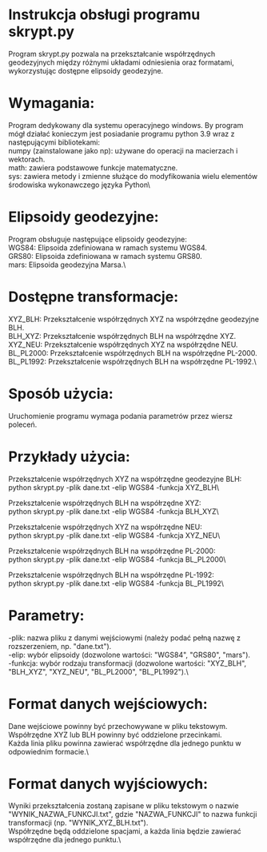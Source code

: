 # Instrukcja obsługi programu skrypt.py
Program skrypt.py pozwala na przekształcanie współrzędnych geodezyjnych między różnymi układami odniesienia oraz formatami, wykorzystując dostępne elipsoidy geodezyjne. 

# Wymagania:
Program dedykowany dla systemu operacyjnego windows. By program mógł działać konieczym jest posiadanie programu python 3.9 wraz z następującymi bibliotekami:\
numpy (zainstalowane jako np): używane do operacji na macierzach i wektorach.\
math: zawiera podstawowe funkcje matematyczne.\
sys: zawiera metody i zmienne służące do modyfikowania wielu elementów środowiska wykonawczego języka Python\

# Elipsoidy geodezyjne:
Program obsługuje następujące elipsoidy geodezyjne:\
WGS84: Elipsoida zdefiniowana w ramach systemu WGS84.\
GRS80: Elipsoida zdefiniowana w ramach systemu GRS80.\
mars: Elipsoida geodezyjna Marsa.\

# Dostępne transformacje:
XYZ_BLH: Przekształcenie współrzędnych XYZ na współrzędne geodezyjne BLH.\
BLH_XYZ: Przekształcenie współrzędnych BLH na współrzędne XYZ.\
XYZ_NEU: Przekształcenie współrzędnych XYZ na współrzędne NEU.\
BL_PL2000: Przekształcenie współrzędnych BLH na współrzędne PL-2000.\
BL_PL1992: Przekształcenie współrzędnych BLH na współrzędne PL-1992.\

# Sposób użycia:
Uruchomienie programu wymaga podania parametrów przez wiersz poleceń.

# Przykłady użycia:

Przekształcenie współrzędnych XYZ na współrzędne geodezyjne BLH:\
python skrypt.py -plik dane.txt -elip WGS84 -funkcja XYZ_BLH\

Przekształcenie współrzędnych BLH na współrzędne XYZ:\
python skrypt.py -plik dane.txt -elip WGS84 -funkcja BLH_XYZ\

Przekształcenie współrzędnych XYZ na współrzędne NEU:\
python skrypt.py -plik dane.txt -elip WGS84 -funkcja XYZ_NEU\

Przekształcenie współrzędnych BLH na współrzędne PL-2000:\
python skrypt.py -plik dane.txt -elip WGS84 -funkcja BL_PL2000\

Przekształcenie współrzędnych BLH na współrzędne PL-1992:\
python skrypt.py -plik dane.txt -elip WGS84 -funkcja BL_PL1992\

# Parametry:
-plik: nazwa pliku z danymi wejściowymi (należy podać pełną nazwę z rozszerzeniem, np. "dane.txt").\
-elip: wybór elipsoidy (dozwolone wartości: "WGS84", "GRS80", "mars").\
-funkcja: wybór rodzaju transformacji (dozwolone wartości: "XYZ_BLH", "BLH_XYZ", "XYZ_NEU", "BL_PL2000", "BL_PL1992").\

# Format danych wejściowych:
Dane wejściowe powinny być przechowywane w pliku tekstowym.\
Współrzędne XYZ lub BLH powinny być oddzielone przecinkami.\
Każda linia pliku powinna zawierać współrzędne dla jednego punktu w odpowiednim formacie.\

# Format danych wyjściowych:
Wyniki przekształcenia zostaną zapisane w pliku tekstowym o nazwie "WYNIK_NAZWA_FUNKCJI.txt", gdzie "NAZWA_FUNKCJI" to nazwa funkcji transformacji (np. "WYNIK_XYZ_BLH.txt").\
Współrzędne będą oddzielone spacjami, a każda linia będzie zawierać współrzędne dla jednego punktu.\
